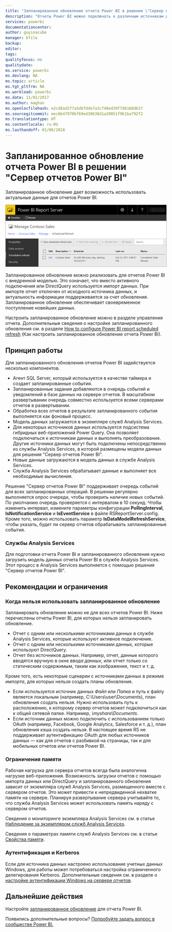 ```yaml
---
title: "Запланированное обновление отчета Power BI в решении \"Сервер отчетов Power BI\""
description: "Отчеты Power BI можно подключать к различным источникам данных. В зависимости от способа использования данных доступны различные источники данных."
services: powerbi
documentationcenter: 
author: guyinacube
manager: kfile
backup: 
editor: 
tags: 
qualityfocus: no
qualitydate: 
ms.service: powerbi
ms.devlang: NA
ms.topic: article
ms.tgt_pltfrm: NA
ms.workload: powerbi
ms.date: 11/01/2017
ms.author: maghan
ms.openlocfilehash: e2cd8ad2f7a5dbfdde7a3cf48ed39ffd6160d637
ms.sourcegitcommit: eec6b47970bf69ed30638d1a20051f961ba792f2
ms.translationtype: HT
ms.contentlocale: ru-RU
ms.lasthandoff: 01/06/2018
---
```

# <a name="power-bi-report-scheduled-refresh-in-power-bi-report-server"></a>Запланированное обновление отчета Power BI в решении "Сервер отчетов Power BI"
Запланированное обновление дает возможность использовать актуальные данные для отчетов Power BI.

![Запланированное обновление в пределах решения "Сервер отчетов Power BI"](media/scheduled-refresh/scheduled-refresh-success.png)

Запланированное обновление можно реализовать для отчетов Power BI с внедренной моделью. Это означает, что вместо активного подключения или DirectQuery используется импорт данных. При импорте отчет отключен от исходного источника данных, и актуальность информации поддерживается за счет обновления. Запланированное обновление обеспечивает своевременное поступление новейших данных.

Настроить запланированное обновление можно в разделе управления отчета. Дополнительные сведения о настройке запланированного обновления см. в разделе [How to configure Power BI report scheduled refresh](configure-scheduled-refresh.md) (Как настроить запланированное обновление отчета Power BI).

## <a name="how-this-works"></a>Принцип работы
Для запланированного обновления отчетов Power BI задействуется несколько компонентов.

* Агент SQL Server, который используется в качестве таймера и создает запланированные события.
* Запланированные задания добавляются в очередь событий и уведомлений в базе данных на сервере отчетов. В масштабном развертывании очередь совместно используется всеми серверами отчетов в развертывании.
* Обработка всех отчетов в результате запланированного события выполняется как фоновый процесс.
* Модель данных загружается в экземпляре служб Analysis Services.
* Для некоторых источников данных используется подсистема гибридных веб-приложений Power Query. Она позволяет подключаться к источникам данных и выполнять преобразование. Другие источники данных могут быть подключены непосредственно из службы Analysis Services, в которой размещены модели данных для решения "Сервер отчетов Power BI".
* Новые данные загружаются в модель данных в службе Analysis Services.
* Служба Analysis Services обрабатывает данные и выполняет все необходимые вычисления.

Решение "Сервер отчетов Power BI" поддерживает очередь событий для всех запланированных операций. В решении регулярно выполняется опрос очереди, чтобы проверить наличие новых событий. По умолчанию очередь проверяется с интервалом в 10 секунд. Чтобы изменить интервал, измените параметры конфигурации **PollingInterval**, **IsNotificationService** и **IsEventService** в файле RSReportServer.config. Кроме того, можно использовать параметр **IsDataModelRefreshService**, чтобы указать, будет ли сервер отчетов обрабатывать запланированные события.

### <a name="analysis-services"></a>Службы Analysis Services
Для подготовки отчета Power BI и запланированного обновления нужно загрузить модель данных отчета Power BI в службе Analysis Services. Этот процесс в Analysis Services выполняется с помощью решения "Сервер отчетов Power BI".

## <a name="considerations-and-limitations"></a>Рекомендации и ограничения
### <a name="when-scheduled-refresh-cant-be-used"></a>Когда нельзя использовать запланированное обновление
Запланировать обновление можно не для всех отчетов Power BI. Ниже перечислены отчеты Power BI, для которых нельзя запланировать обновление.

* Отчет с одним или несколькими источниками данных в службе Analysis Services, которые используют активное подключение.
* Отчет с одним или несколькими источниками данных, которые используют DirectQuery.
* Отчет без источников данных. Например, отчет, данные которого вводятся вручную в окне *ввода данных*, или отчет только со статическим содержимым, таким как изображения, текст и т. д.

Кроме того, есть некоторые сценарии с источниками данных в режиме *импорта*, для которых нельзя создать планы обновления.

* Если используется источник данных *Файл* или *Папка* и путь к файлу является локальным (например, C:\Users\user\Documents), план обновления создать нельзя. Нужно использовать путь к расположению, к которому сервер отчетов может подключиться как к общей сетевой папке. Например, *\\myshare\Documents*.
* Если источник данных можно подключить с использованием только OAuth (например, Facebook, Google Analytics, Salesforce и т. д.), план обновления кэша создать нельзя. В настоящее время RS не поддерживает аутентификацию OAuth для любых источников данных — как для отчетов с разбивкой на страницы, так и для мобильных отчетов или отчетов Power BI.

### <a name="memory-limits"></a>Ограничения памяти
Рабочая нагрузка для сервера отчетов всегда была аналогична нагрузке веб-приложения. Возможность загрузки отчетов с помощью импорта данных или DirectQuery и запланированного обновления зависит от экземпляра служб Analysis Services, размещенного вместе с сервером отчетов. Это может привести к непредвиденной нехватке памяти на сервере. Планируя развертывание сервера учитывайте то, что служба Analysis Services может использовать память наряду с сервером отчетов.

Сведения о мониторинге экземпляра Analysis Services см. в статье [Наблюдение за экземпляром служб Analysis Services](https://docs.microsoft.com/sql/analysis-services/instances/monitor-an-analysis-services-instance).

Сведения о параметрах памяти служб Analysis Services см. в статье [Свойства памяти](https://docs.microsoft.com/sql/analysis-services/server-properties/memory-properties).

### <a name="authentication-and-kerberos"></a>Аутентификация и Kerberos
Если для источника данных настроено использование учетных данных Windows, для работы может потребоваться настройка ограниченного делегирования Kerberos. Дополнительные сведения см. в разделе о [настройке аутентификации Windows на сервере отчетов](https://docs.microsoft.com/sql/reporting-services/security/configure-windows-authentication-on-the-report-server).

## <a name="next-steps"></a>Дальнейшие действия
Настройте [запланированное обновление](configure-scheduled-refresh.md) для отчета Power BI.

Появились дополнительные вопросы? [Попробуйте задать вопрос в сообществе Power BI.](https://community.powerbi.com/)


